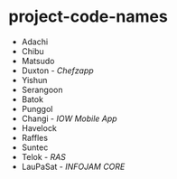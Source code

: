 # project-code-names

- Adachi
- Chibu
- Matsudo
- Duxton - *Chefzapp*
- Yishun
- Serangoon
- Batok
- Punggol
- Changi - *IOW Mobile App*
- Havelock
- Raffles
- Suntec
- Telok - *RAS*
- LauPaSat - *INFOJAM CORE*
